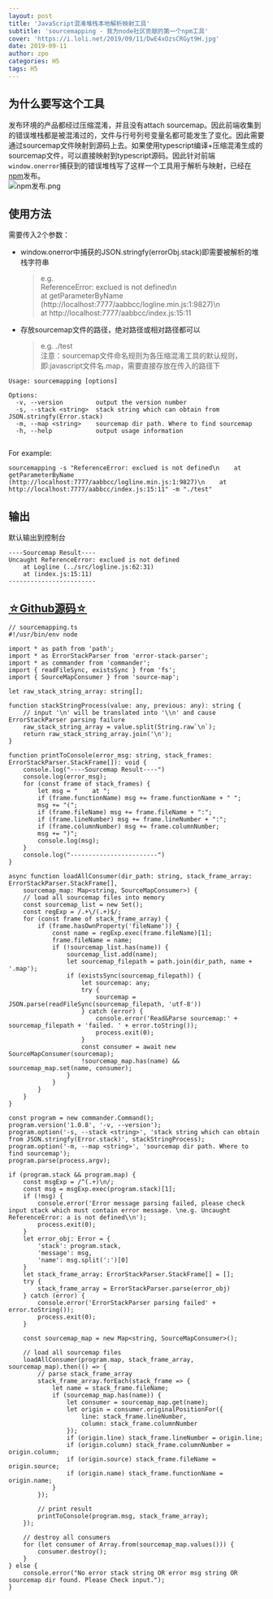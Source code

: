 ```yaml
---
layout: post
title: 'JavaScript混淆堆栈本地解析映射工具'
subtitle: 'sourcemapping - 我为node社区贡献的第一个npm工具'
cover: 'https://i.loli.net/2019/09/11/DwE4xOzsCRGyt9H.jpg'
date: 2019-09-11
author: zpo
categories: H5
tags: H5
---
```


## 为什么要写这个工具

发布环境的产品都经过压缩混淆，并且没有attach sourcemap。因此前端收集到的错误堆栈都是被混淆过的，文件与行号列号变量名都可能发生了变化。因此需要通过sourcemap文件映射到源码上去。如果使用typescript编译+压缩混淆生成的sourcemap文件，可以直接映射到typescript源码。因此针对前端`window.onerror`捕获到的错误堆栈写了这样一个工具用于解析与映射，已经在[npm](https://www.npmjs.com/package/sourcemapping)发布。  
![npm发布.png](https://i.loli.net/2019/09/11/ynP6tEe3Nwo9Tpb.png)

## 使用方法

需要传入2个参数：

- window.onerror中捕获的JSON.stringfy(errorObj.stack)即需要被解析的堆栈字符串
  > e.g.  
  > ReferenceError: exclued is not defined\n   
  >   at getParameterByName (http://localhost:7777/aabbcc/logline.min.js:1:9827)\n   
  >   at http://localhost:7777/aabbcc/index.js:15:11

- 存放sourcemap文件的路径，绝对路径或相对路径都可以
  > e.g. ./test  
  > 注意：sourcemap文件命名规则为各压缩混淆工具的默认规则，即:javascript文件名.map，需要直接存放在传入的路径下

<pre><code class="language-shell">Usage: sourcemapping [options]

Options:
  -v, --version         output the version number
  -s, --stack &lt;string&gt;  stack string which can obtain from JSON.stringfy(Error.stack)
  -m, --map &lt;string&gt;    sourcemap dir path. Where to find sourcemap
  -h, --help            output usage information

</code></pre>

For example:

<pre><code class="language-shell">sourcemapping -s "ReferenceError: exclued is not defined\n    at getParameterByName (http://localhost:7777/aabbcc/logline.min.js:1:9827)\n    at http://localhost:7777/aabbcc/index.js:15:11" -m "./test"
</code></pre>

## 输出

默认输出到控制台

<pre><code class="language-shell">----Sourcemap Result----
Uncaught ReferenceError: exclued is not defined
    at Logline (../src/logline.js:62:31)
    at (index.js:15:11)
------------------------
</code></pre>

## [☆Github源码☆](https://github.com/7ippo/sourcemapping)

<pre><code class="language-typescript">// sourcemapping.ts
#!/usr/bin/env node

import * as path from 'path';
import * as ErrorStackParser from 'error-stack-parser';
import * as commander from 'commander';
import { readFileSync, existsSync } from 'fs';
import { SourceMapConsumer } from 'source-map';

let raw_stack_string_array: string[];

function stackStringProcess(value: any, previous: any): string {
    // input '\n' will be translated into '\\n' and cause ErrorStackParser parsing failure
    raw_stack_string_array = value.split(String.raw`\n`);
    return raw_stack_string_array.join('\n');
}

function printToConsole(error_msg: string, stack_frames: ErrorStackParser.StackFrame[]): void {
    console.log("----Sourcemap Result----")
    console.log(error_msg);
    for (const frame of stack_frames) {
        let msg = "    at ";
        if (frame.functionName) msg += frame.functionName + " ";
        msg += "(";
        if (frame.fileName) msg += frame.fileName + ":";
        if (frame.lineNumber) msg += frame.lineNumber + ":";
        if (frame.columnNumber) msg += frame.columnNumber;
        msg += ")";
        console.log(msg);
    }
    console.log("------------------------")
}

async function loadAllConsumer(dir_path: string, stack_frame_array: ErrorStackParser.StackFrame[],
    sourcemap_map: Map&lt;string, SourceMapConsumer&gt;) {
    // load all sourcemap files into memory
    const sourcemap_list = new Set();
    const regExp = /.+\/(.+)$/;
    for (const frame of stack_frame_array) {
        if (frame.hasOwnProperty('fileName')) {
            const name = regExp.exec(frame.fileName)[1];
            frame.fileName = name;
            if (!sourcemap_list.has(name)) {
                sourcemap_list.add(name);
                let sourcemap_filepath = path.join(dir_path, name + '.map');
                if (existsSync(sourcemap_filepath)) {
                    let sourcemap: any;
                    try {
                        sourcemap = JSON.parse(readFileSync(sourcemap_filepath, 'utf-8'))
                    } catch (error) {
                        console.error('Read&Parse sourcemap:' + sourcemap_filepath + 'failed. ' + error.toString());
                        process.exit(0);
                    }
                    const consumer = await new SourceMapConsumer(sourcemap);
                    !sourcemap_map.has(name) && sourcemap_map.set(name, consumer);
                }
            }
        }
    }
}

const program = new commander.Command();
program.version('1.0.8', '-v, --version');
program.option('-s, --stack &lt;string&gt;', 'stack string which can obtain from JSON.stringfy(Error.stack)', stackStringProcess);
program.option('-m, --map &lt;string&gt;', 'sourcemap dir path. Where to find sourcemap');
program.parse(process.argv);

if (program.stack && program.map) {
    const msgExp = /^(.+)\n/;
    const msg = msgExp.exec(program.stack)[1];
    if (!msg) {
        console.error('Error message parsing failed, please check input stack which must contain error message. \ne.g. Uncaught ReferenceError: a is not defined\\n');
        process.exit(0);
    }
    let error_obj: Error = {
        'stack': program.stack,
        'message': msg,
        'name': msg.split(':')[0]
    }
    let stack_frame_array: ErrorStackParser.StackFrame[] = [];
    try {
        stack_frame_array = ErrorStackParser.parse(error_obj)
    } catch (error) {
        console.error('ErrorStackParser parsing failed' + error.toString());
        process.exit(0);
    }

    const sourcemap_map = new Map&lt;string, SourceMapConsumer&gt;();

    // load all sourcemap files
    loadAllConsumer(program.map, stack_frame_array, sourcemap_map).then(() => {
        // parse stack_frame_array
        stack_frame_array.forEach(stack_frame => {
            let name = stack_frame.fileName;
            if (sourcemap_map.has(name)) {
                let consumer = sourcemap_map.get(name);
                let origin = consumer.originalPositionFor({
                    line: stack_frame.lineNumber,
                    column: stack_frame.columnNumber
                });
                if (origin.line) stack_frame.lineNumber = origin.line;
                if (origin.column) stack_frame.columnNumber = origin.column;
                if (origin.source) stack_frame.fileName = origin.source;
                if (origin.name) stack_frame.functionName = origin.name;
            }
        });

        // print result
        printToConsole(program.msg, stack_frame_array);
    });

    // destroy all consumers
    for (let consumer of Array.from(sourcemap_map.values())) {
        consumer.destroy();
    }
} else {
    console.error("No error stack string OR error msg string OR sourcemap dir found. Please Check input.");
}
</code></pre>

